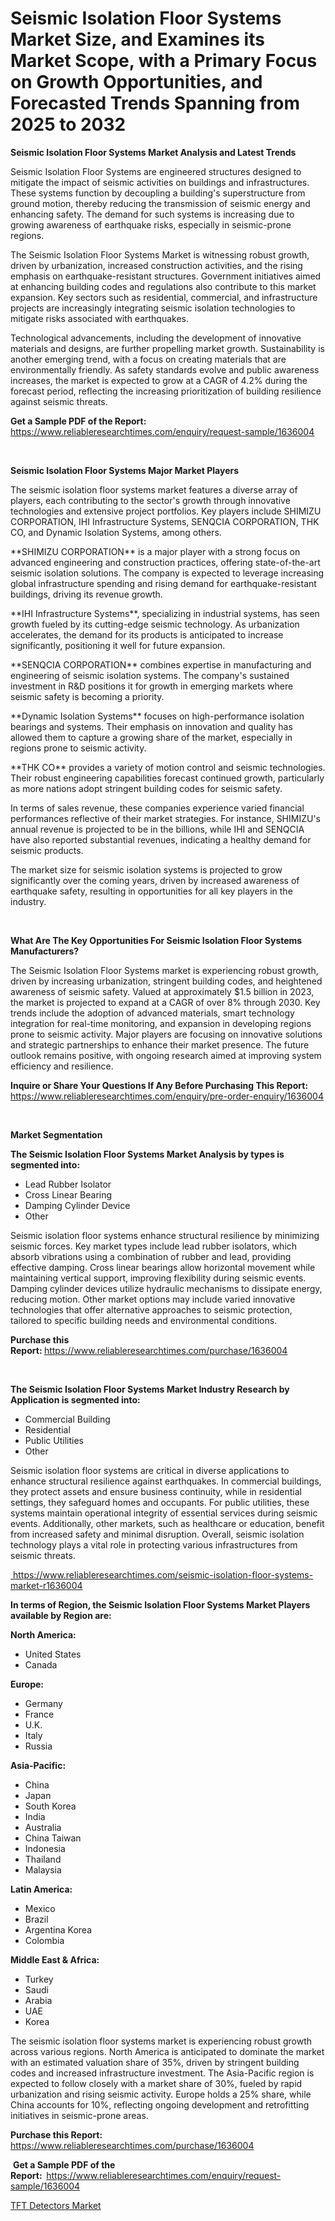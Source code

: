 <p><h1>Seismic Isolation Floor Systems Market Size, and Examines its Market Scope, with a Primary Focus on Growth Opportunities, and Forecasted Trends Spanning from 2025 to 2032</h1></p><p><strong>Seismic Isolation Floor Systems Market Analysis and Latest Trends</strong></p>
<p><p>Seismic Isolation Floor Systems are engineered structures designed to mitigate the impact of seismic activities on buildings and infrastructures. These systems function by decoupling a building's superstructure from ground motion, thereby reducing the transmission of seismic energy and enhancing safety. The demand for such systems is increasing due to growing awareness of earthquake risks, especially in seismic-prone regions.</p><p>The Seismic Isolation Floor Systems Market is witnessing robust growth, driven by urbanization, increased construction activities, and the rising emphasis on earthquake-resistant structures. Government initiatives aimed at enhancing building codes and regulations also contribute to this market expansion. Key sectors such as residential, commercial, and infrastructure projects are increasingly integrating seismic isolation technologies to mitigate risks associated with earthquakes.</p><p>Technological advancements, including the development of innovative materials and designs, are further propelling market growth. Sustainability is another emerging trend, with a focus on creating materials that are environmentally friendly. As safety standards evolve and public awareness increases, the market is expected to grow at a CAGR of 4.2% during the forecast period, reflecting the increasing prioritization of building resilience against seismic threats.</p></p>
<p><strong>Get a Sample PDF of the Report:&nbsp;</strong> <a href="https://www.reliableresearchtimes.com/enquiry/request-sample/1636004?utm_campaign=3291&utm_medium=2&utm_source=Github&utm_content=ia&utm_term=23032025&utm_id=seismic-isolation-floor-systems">https://www.reliableresearchtimes.com/enquiry/request-sample/1636004</a></p>
<p>&nbsp;</p>
<p><strong>Seismic Isolation Floor Systems Major Market Players</strong></p>
<p><p>The seismic isolation floor systems market features a diverse array of players, each contributing to the sector's growth through innovative technologies and extensive project portfolios. Key players include SHIMIZU CORPORATION, IHI Infrastructure Systems, SENQCIA CORPORATION, THK CO, and Dynamic Isolation Systems, among others.</p><p>**SHIMIZU CORPORATION** is a major player with a strong focus on advanced engineering and construction practices, offering state-of-the-art seismic isolation solutions. The company is expected to leverage increasing global infrastructure spending and rising demand for earthquake-resistant buildings, driving its revenue growth.</p><p>**IHI Infrastructure Systems**, specializing in industrial systems, has seen growth fueled by its cutting-edge seismic technology. As urbanization accelerates, the demand for its products is anticipated to increase significantly, positioning it well for future expansion.</p><p>**SENQCIA CORPORATION** combines expertise in manufacturing and engineering of seismic isolation systems. The company's sustained investment in R&D positions it for growth in emerging markets where seismic safety is becoming a priority.</p><p>**Dynamic Isolation Systems** focuses on high-performance isolation bearings and systems. Their emphasis on innovation and quality has allowed them to capture a growing share of the market, especially in regions prone to seismic activity.</p><p>**THK CO** provides a variety of motion control and seismic technologies. Their robust engineering capabilities forecast continued growth, particularly as more nations adopt stringent building codes for seismic safety.</p><p>In terms of sales revenue, these companies experience varied financial performances reflective of their market strategies. For instance, SHIMIZU's annual revenue is projected to be in the billions, while IHI and SENQCIA have also reported substantial revenues, indicating a healthy demand for seismic products.</p><p>The market size for seismic isolation systems is projected to grow significantly over the coming years, driven by increased awareness of earthquake safety, resulting in opportunities for all key players in the industry.</p></p>
<p>&nbsp;</p>
<p><strong>What Are The Key Opportunities For Seismic Isolation Floor Systems Manufacturers?</strong></p>
<p><p>The Seismic Isolation Floor Systems market is experiencing robust growth, driven by increasing urbanization, stringent building codes, and heightened awareness of seismic safety. Valued at approximately $1.5 billion in 2023, the market is projected to expand at a CAGR of over 8% through 2030. Key trends include the adoption of advanced materials, smart technology integration for real-time monitoring, and expansion in developing regions prone to seismic activity. Major players are focusing on innovative solutions and strategic partnerships to enhance their market presence. The future outlook remains positive, with ongoing research aimed at improving system efficiency and resilience.</p></p>
<p><strong>Inquire or Share Your Questions If Any Before Purchasing This Report:</strong> <a href="https://www.reliableresearchtimes.com/enquiry/pre-order-enquiry/1636004?utm_campaign=3291&utm_medium=2&utm_source=Github&utm_content=ia&utm_term=23032025&utm_id=seismic-isolation-floor-systems">https://www.reliableresearchtimes.com/enquiry/pre-order-enquiry/1636004</a></p>
<p>&nbsp;</p>
<p><strong>Market Segmentation</strong></p>
<p><strong>The Seismic Isolation Floor Systems Market Analysis by types is segmented into:</strong></p>
<p><ul><li>Lead Rubber Isolator</li><li>Cross Linear Bearing</li><li>Damping Cylinder Device</li><li>Other</li></ul></p>
<p><p>Seismic isolation floor systems enhance structural resilience by minimizing seismic forces. Key market types include lead rubber isolators, which absorb vibrations using a combination of rubber and lead, providing effective damping. Cross linear bearings allow horizontal movement while maintaining vertical support, improving flexibility during seismic events. Damping cylinder devices utilize hydraulic mechanisms to dissipate energy, reducing motion. Other market options may include varied innovative technologies that offer alternative approaches to seismic protection, tailored to specific building needs and environmental conditions.</p></p>
<p><strong>Purchase this Report:&nbsp;</strong><a href="https://www.reliableresearchtimes.com/purchase/1636004?utm_campaign=3291&utm_medium=2&utm_source=Github&utm_content=ia&utm_term=23032025&utm_id=seismic-isolation-floor-systems">https://www.reliableresearchtimes.com/purchase/1636004</a></p>
<p>&nbsp;</p>
<p><strong>The Seismic Isolation Floor Systems Market Industry Research by Application is segmented into:</strong></p>
<p><ul><li>Commercial Building</li><li>Residential</li><li>Public Utilities</li><li>Other</li></ul></p>
<p><p>Seismic isolation floor systems are critical in diverse applications to enhance structural resilience against earthquakes. In commercial buildings, they protect assets and ensure business continuity, while in residential settings, they safeguard homes and occupants. For public utilities, these systems maintain operational integrity of essential services during seismic events. Additionally, other markets, such as healthcare or education, benefit from increased safety and minimal disruption. Overall, seismic isolation technology plays a vital role in protecting various infrastructures from seismic threats.</p></p>
<p><a href="https://www.reliableresearchtimes.com/seismic-isolation-floor-systems-market-r1636004?utm_campaign=3291&utm_medium=2&utm_source=Github&utm_content=ia&utm_term=23032025&utm_id=seismic-isolation-floor-systems">&nbsp;https://www.reliableresearchtimes.com/seismic-isolation-floor-systems-market-r1636004</a></p>
<p><strong>In terms of Region, the Seismic Isolation Floor Systems Market Players available by Region are:</strong></p>
<p>
    <p> <strong> North America: </strong>
        <ul>
            <li>United States</li>
            <li>Canada</li>
        </ul>
        </p> 
    <p> <strong> Europe: </strong>
        <ul>
            <li>Germany</li>
            <li>France</li>
            <li>U.K.</li>
            <li>Italy</li>
            <li>Russia</li>
        </ul>
        </p> 
    <p> <strong> Asia-Pacific: </strong>
        <ul>
            <li>China</li>
            <li>Japan</li>
            <li>South Korea</li>
            <li>India</li>
            <li>Australia</li>
            <li>China Taiwan</li>
            <li>Indonesia</li>
            <li>Thailand</li>
            <li>Malaysia</li>
        </ul>
        </p> 
    <p> <strong> Latin America: </strong>
        <ul>
            <li>Mexico</li>
            <li>Brazil</li>
            <li>Argentina Korea</li>
            <li>Colombia</li>
        </ul>
        </p> 
    <p> <strong> Middle East & Africa: </strong>
        <ul>
            <li>Turkey</li>
            <li>Saudi</li>
            <li>Arabia</li>
            <li>UAE</li>
            <li>Korea</li>
        </ul>
    </p>
    </p>
<p><p>The seismic isolation floor systems market is experiencing robust growth across various regions. North America is anticipated to dominate the market with an estimated valuation share of 35%, driven by stringent building codes and increased infrastructure investment. The Asia-Pacific region is expected to follow closely with a market share of 30%, fueled by rapid urbanization and rising seismic activity. Europe holds a 25% share, while China accounts for 10%, reflecting ongoing development and retrofitting initiatives in seismic-prone areas.</p></p>
<p><strong>Purchase this Report: </strong><a href="https://www.reliableresearchtimes.com/purchase/1636004?utm_campaign=3291&utm_medium=2&utm_source=Github&utm_content=ia&utm_term=23032025&utm_id=seismic-isolation-floor-systems">https://www.reliableresearchtimes.com/purchase/1636004</a></p>
<p>&nbsp;<strong>Get a Sample PDF of the Report:&nbsp;&nbsp;</strong><a href="https://www.reliableresearchtimes.com/enquiry/request-sample/1636004?utm_campaign=3291&utm_medium=2&utm_source=Github&utm_content=ia&utm_term=23032025&utm_id=seismic-isolation-floor-systems">https://www.reliableresearchtimes.com/enquiry/request-sample/1636004</a></p>
<p><strong></strong></p>
<p><p><a href="https://github.com/sderolza/Market-Research-Report-List-1/blob/main/tft-detectors-market.md?utm_campaign=3291&utm_medium=2&utm_source=Github&utm_content=ia&utm_term=23032025&utm_id=seismic-isolation-floor-systems">TFT Detectors Market</a></p></p>